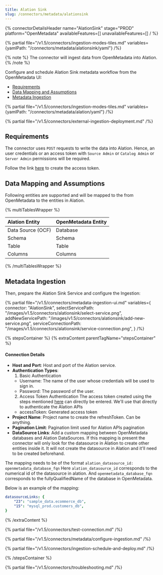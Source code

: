```yaml
---
title: Alation Sink
slug: /connectors/metadata/alationsink
---
```


{% connectorDetailsHeader
name="AlationSink"
stage="PROD"
platform="OpenMetadata"
availableFeatures=[]
unavailableFeatures=[]
/ %}

{% partial file="/v1.5/connectors/ingestion-modes-tiles.md" variables={yamlPath: "/connectors/metadata/alationsink/yaml"} /%}

{% note %}
The connector will ingest data from OpenMetadata into Alation.
{% /note %}

Configure and schedule Alation Sink metadata workflow from the OpenMetadata UI:

- [Requirements](#requirements)
- [Data Mapping and Assumptions](#data-mapping-and-assumptions)
- [Metadata Ingestion](#metadata-ingestion)

{% partial file="/v1.5/connectors/ingestion-modes-tiles.md" variables={yamlPath: "/connectors/metadata/alation/yaml"} /%}

{% partial file="/v1.5/connectors/external-ingestion-deployment.md" /%}

## Requirements

The connector uses `POST` requests to write the data into Alation.
Hence, an user credentials or an access token with `Source Admin` or `Catalog Admin` or `Server Admin` permissions will be required.

Follow the link [here](https://developer.alation.com/dev/docs/authentication-into-alation-apis#create-via-ui) to create the access token.

## Data Mapping and Assumptions

Following entities are supported and will be mapped to the from OpenMetadata to the entities in Alation.

{% multiTablesWrapper %}

| Alation Entity               | OpenMetadata Entity          |
| :----------------------------| :--------------------------- |
| Data Source (OCF)            | Database                     |
| Schema                       | Schema                       |
| Table                        | Table                        |
| Columns                      | Columns                      |

{% /multiTablesWrapper %}

## Metadata Ingestion

Then, prepare the Alation Sink Service and configure the Ingestion:

{% partial 
  file="/v1.5/connectors/metadata-ingestion-ui.md"
  variables={
    connector: "AlationSink", 
    selectServicePath: "/images/v1.5/connectors/alationsink/select-service.png",
    addNewServicePath: "/images/v1.5/connectors/alationsink/add-new-service.png",
    serviceConnectionPath: "/images/v1.5/connectors/alationsink/service-connection.png",
} 
/%}

{% stepsContainer %}
{% extraContent parentTagName="stepsContainer" %}

#### Connection Details

- **Host and Port**: Host and port of the Alation service.
- **Authentication Types**:
    1. Basic Authentication
    - Username: The name of the user whose credentials will be used to sign in.
    - Password: The password of the user.
    2. Access Token Authentication
    The access token created using the steps mentioned [here](https://developer.alation.com/dev/docs/authentication-into-alation-apis#create-via-ui) can directly be entered. We'll use that directly to authenticate the Alation APIs
    - accessToken: Generated access token
- **Project Name**: Project name to create the refreshToken. Can be anything.
- **Pagination Limit**: Pagination limit used for Alation APIs pagination
- **DataSource Links**: Add a custom mapping between OpenMetadata databases and Alation DataSources.
If this mapping is present the connector will only look for the datasource in Alation to create other entities inside it. It will not create the datasource in Alation and it'll need to be created beforehand.

The mapping needs to be of the format `alation_datasource_id: openmetadata_database_fqn`
Here `alation_datasource_id` corresponds to the numerical id of the datasource in alation.
And `openmetadata_database_fqn` corresponds to the fullyQualifiedName of the database in OpenMetadata.

Below is an example of the mapping:
```yaml
datasourceLinks: {
    "23": "sample_data.ecommerce_db",
    "15": "mysql_prod.customers_db",
}
```

{% /extraContent %}

{% partial file="/v1.5/connectors/test-connection.md" /%}

{% partial file="/v1.5/connectors/metadata/configure-ingestion.md" /%}

{% partial file="/v1.5/connectors/ingestion-schedule-and-deploy.md" /%}

{% /stepsContainer %}

{% partial file="/v1.5/connectors/troubleshooting.md" /%}
